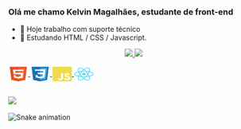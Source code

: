 ### Olá me chamo Kelvin Magalhães, estudante de front-end

- 🔭 Hoje trabalho com suporte técnico
- 🌱 Estudando HTML / CSS / Javascript.

<div align="center">
  <a href="https://github.com/sonecacps">
  <img height="180em" src="https://github-readme-stats.vercel.app/api?username=Sonecacps&show_icons=true&theme=dark&include_all_commits=true&count_private=true"/>
  <img height="180em" src="https://github-readme-stats.vercel.app/api/top-langs/?username=Sonecacps&layout=compact&langs_count=7&theme=dark"/>
</div>
</div>
<div style="display: inline_block"><br>
  <img align="center" alt="Kelvin-HTML" height="30" width="40" src="https://raw.githubusercontent.com/devicons/devicon/master/icons/html5/html5-original.svg">
  <img align="center" alt="Kelvin-CSS" height="30" width="40" src="https://raw.githubusercontent.com/devicons/devicon/master/icons/css3/css3-original.svg">
  <img align="center" alt="Kelvin-Js" height="30" width="40" src="https://raw.githubusercontent.com/devicons/devicon/master/icons/javascript/javascript-plain.svg">
  <img align="center" alt="Kelvin-React" height="30" width="40" src="https://raw.githubusercontent.com/devicons/devicon/master/icons/react/react-original.svg">
</div>
</div>
  
  ##
 
<div> 
<div>
<a href="https://https://www.linkedin.com/in/kelvincps" target="_blank"><img src="https://img.shields.io/badge/-LinkedIn-%230077B5?style=for-the-badge&logo=linkedin&logoColor=white" target="_blank"></a>

![Snake animation](https://github.com/Sonecacps/Sonecacps/blob/output/github-contribution-grid-snake.svg)

</div>

<!--
**Sonecacps/Sonecacps** is a ✨ _special_ ✨ repository because its `README.md` (this file) appears on your GitHub profile.

Here are some ideas to get you started:

- 🔭 Hoje trabalho com suporte técnico
- 🌱 Estudando HTML / CSS / Javascript.
- 👯 I’m looking to collaborate on ...
- 🤔 I’m looking for help with ...
- 💬 Ask me about ...
- 📫 How to reach me: ...
- 😄 Pronouns: ...
- ⚡ Fun fact: ...
-->
